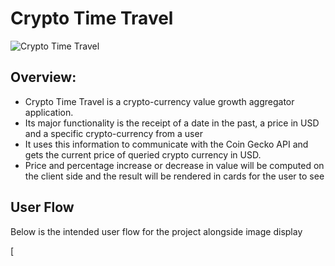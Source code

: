 # Crypto Time Travel

![Crypto Time Travel](https://i.imgur.com/)

## Overview:

- Crypto Time Travel is a crypto-currency value growth aggregator application.
- Its major functionality is the receipt of a date in the past, a price in USD and a specific crypto-currency from a user
- It uses this information to communicate with the Coin Gecko API and gets the current price of queried crypto currency in USD.
- Price and percentage increase or decrease in value will be computed on the client side and the result will be rendered in cards for the user to see

## User Flow
Below is the intended user flow for the project alongside image display

[
